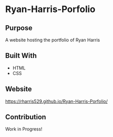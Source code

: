 # Ryan-Harris-Porfolio

## Purpose

A website hosting the portfolio of Ryan Harris

## Built With

- HTML
- CSS

## Website

https://rharris529.github.io/Ryan-Harris-Porfolio/

## Contribution

Work in Progress!
